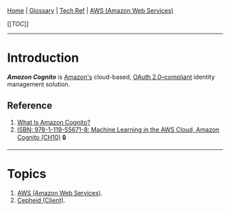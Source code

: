 [Home](/Slalom-LLC/Slalom-Consulting) | [Glossary](/Glossary) | [Tech Ref](/Tech-Ref) | [AWS (Amazon Web Services)](/Tech-Ref/AWS-\(Amazon-Web-Services\))

[[_TOC_]]

---
# Introduction
***Amazon Cognito*** is [Amazon's](/Tech-Ref/AWS-\(Amazon-Web-Services\)) cloud-based, [OAuth 2.0–compliant](/Tech-Ref/OAuth) identity management solution.

## Reference
1. [What Is Amazon Cognito?](https://docs.aws.amazon.com/cognito/latest/developerguide/what-is-amazon-cognito.html)
1. [ISBN: 978-1-119-55671-8: Machine Learning in the AWS Cloud, Amazon Cognito (CH10)](https://learning.oreilly.com/library/view/machine-learning-in/9781119556718/c10.xhtml#head-2-48) :lock:

---
# Topics
1. [AWS (Amazon Web Services)](/Tech-Ref/AWS-\(Amazon-Web-Services\)).
1. [Cepheid (Client)](/Clients/Cepheid).
